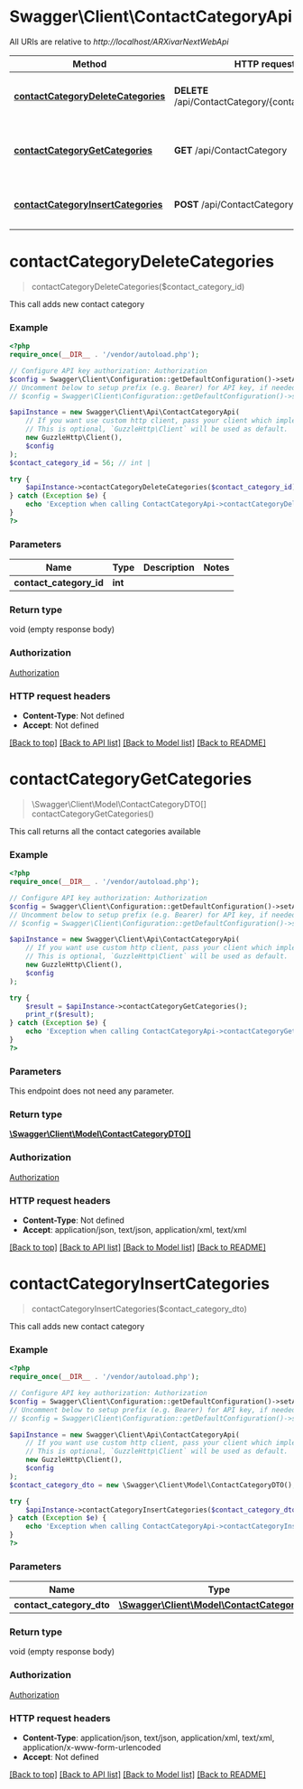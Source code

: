 # Swagger\Client\ContactCategoryApi

All URIs are relative to *http://localhost/ARXivarNextWebApi*

Method | HTTP request | Description
------------- | ------------- | -------------
[**contactCategoryDeleteCategories**](ContactCategoryApi.md#contactCategoryDeleteCategories) | **DELETE** /api/ContactCategory/{contactCategoryId} | This call adds new contact category
[**contactCategoryGetCategories**](ContactCategoryApi.md#contactCategoryGetCategories) | **GET** /api/ContactCategory | This call returns all the contact categories available
[**contactCategoryInsertCategories**](ContactCategoryApi.md#contactCategoryInsertCategories) | **POST** /api/ContactCategory | This call adds new contact category


# **contactCategoryDeleteCategories**
> contactCategoryDeleteCategories($contact_category_id)

This call adds new contact category

### Example
```php
<?php
require_once(__DIR__ . '/vendor/autoload.php');

// Configure API key authorization: Authorization
$config = Swagger\Client\Configuration::getDefaultConfiguration()->setApiKey('Authorization', 'YOUR_API_KEY');
// Uncomment below to setup prefix (e.g. Bearer) for API key, if needed
// $config = Swagger\Client\Configuration::getDefaultConfiguration()->setApiKeyPrefix('Authorization', 'Bearer');

$apiInstance = new Swagger\Client\Api\ContactCategoryApi(
    // If you want use custom http client, pass your client which implements `GuzzleHttp\ClientInterface`.
    // This is optional, `GuzzleHttp\Client` will be used as default.
    new GuzzleHttp\Client(),
    $config
);
$contact_category_id = 56; // int | 

try {
    $apiInstance->contactCategoryDeleteCategories($contact_category_id);
} catch (Exception $e) {
    echo 'Exception when calling ContactCategoryApi->contactCategoryDeleteCategories: ', $e->getMessage(), PHP_EOL;
}
?>
```

### Parameters

Name | Type | Description  | Notes
------------- | ------------- | ------------- | -------------
 **contact_category_id** | **int**|  |

### Return type

void (empty response body)

### Authorization

[Authorization](../../README.md#Authorization)

### HTTP request headers

 - **Content-Type**: Not defined
 - **Accept**: Not defined

[[Back to top]](#) [[Back to API list]](../../README.md#documentation-for-api-endpoints) [[Back to Model list]](../../README.md#documentation-for-models) [[Back to README]](../../README.md)

# **contactCategoryGetCategories**
> \Swagger\Client\Model\ContactCategoryDTO[] contactCategoryGetCategories()

This call returns all the contact categories available

### Example
```php
<?php
require_once(__DIR__ . '/vendor/autoload.php');

// Configure API key authorization: Authorization
$config = Swagger\Client\Configuration::getDefaultConfiguration()->setApiKey('Authorization', 'YOUR_API_KEY');
// Uncomment below to setup prefix (e.g. Bearer) for API key, if needed
// $config = Swagger\Client\Configuration::getDefaultConfiguration()->setApiKeyPrefix('Authorization', 'Bearer');

$apiInstance = new Swagger\Client\Api\ContactCategoryApi(
    // If you want use custom http client, pass your client which implements `GuzzleHttp\ClientInterface`.
    // This is optional, `GuzzleHttp\Client` will be used as default.
    new GuzzleHttp\Client(),
    $config
);

try {
    $result = $apiInstance->contactCategoryGetCategories();
    print_r($result);
} catch (Exception $e) {
    echo 'Exception when calling ContactCategoryApi->contactCategoryGetCategories: ', $e->getMessage(), PHP_EOL;
}
?>
```

### Parameters
This endpoint does not need any parameter.

### Return type

[**\Swagger\Client\Model\ContactCategoryDTO[]**](../Model/ContactCategoryDTO.md)

### Authorization

[Authorization](../../README.md#Authorization)

### HTTP request headers

 - **Content-Type**: Not defined
 - **Accept**: application/json, text/json, application/xml, text/xml

[[Back to top]](#) [[Back to API list]](../../README.md#documentation-for-api-endpoints) [[Back to Model list]](../../README.md#documentation-for-models) [[Back to README]](../../README.md)

# **contactCategoryInsertCategories**
> contactCategoryInsertCategories($contact_category_dto)

This call adds new contact category

### Example
```php
<?php
require_once(__DIR__ . '/vendor/autoload.php');

// Configure API key authorization: Authorization
$config = Swagger\Client\Configuration::getDefaultConfiguration()->setApiKey('Authorization', 'YOUR_API_KEY');
// Uncomment below to setup prefix (e.g. Bearer) for API key, if needed
// $config = Swagger\Client\Configuration::getDefaultConfiguration()->setApiKeyPrefix('Authorization', 'Bearer');

$apiInstance = new Swagger\Client\Api\ContactCategoryApi(
    // If you want use custom http client, pass your client which implements `GuzzleHttp\ClientInterface`.
    // This is optional, `GuzzleHttp\Client` will be used as default.
    new GuzzleHttp\Client(),
    $config
);
$contact_category_dto = new \Swagger\Client\Model\ContactCategoryDTO(); // \Swagger\Client\Model\ContactCategoryDTO | 

try {
    $apiInstance->contactCategoryInsertCategories($contact_category_dto);
} catch (Exception $e) {
    echo 'Exception when calling ContactCategoryApi->contactCategoryInsertCategories: ', $e->getMessage(), PHP_EOL;
}
?>
```

### Parameters

Name | Type | Description  | Notes
------------- | ------------- | ------------- | -------------
 **contact_category_dto** | [**\Swagger\Client\Model\ContactCategoryDTO**](../Model/ContactCategoryDTO.md)|  |

### Return type

void (empty response body)

### Authorization

[Authorization](../../README.md#Authorization)

### HTTP request headers

 - **Content-Type**: application/json, text/json, application/xml, text/xml, application/x-www-form-urlencoded
 - **Accept**: Not defined

[[Back to top]](#) [[Back to API list]](../../README.md#documentation-for-api-endpoints) [[Back to Model list]](../../README.md#documentation-for-models) [[Back to README]](../../README.md)

